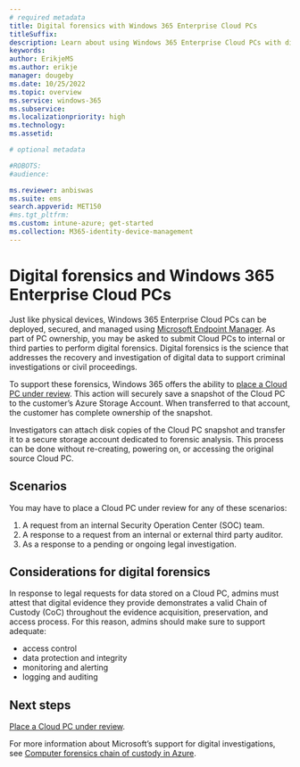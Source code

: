 ```yaml
---
# required metadata
title: Digital forensics with Windows 365 Enterprise Cloud PCs
titleSuffix:
description: Learn about using Windows 365 Enterprise Cloud PCs with digital forensics.
keywords:
author: ErikjeMS  
ms.author: erikje
manager: dougeby
ms.date: 10/25/2022
ms.topic: overview
ms.service: windows-365
ms.subservice:
ms.localizationpriority: high
ms.technology:
ms.assetid: 

# optional metadata

#ROBOTS:
#audience:

ms.reviewer: anbiswas    
ms.suite: ems
search.appverid: MET150
#ms.tgt_pltfrm:
ms.custom: intune-azure; get-started
ms.collection: M365-identity-device-management
---
```


# Digital forensics and Windows 365 Enterprise Cloud PCs

Just like physical devices, Windows 365 Enterprise Cloud PCs can be deployed, secured, and managed using [Microsoft Endpoint Manager](/mem/endpoint-manager-overview). As part of PC ownership, you may be asked to submit Cloud PCs to internal or third parties to perform digital forensics. Digital forensics is the science that addresses the recovery and investigation of digital data to support criminal investigations or civil proceedings.

To support these forensics, Windows 365 offers the ability to [place a Cloud PC under review](place-cloud-pc-under-review.md). This action will securely save a snapshot of the Cloud PC to the customer’s Azure Storage Account. When transferred to that account, the customer has complete ownership of the snapshot.

Investigators can attach disk copies of the Cloud PC snapshot and transfer it to a secure storage account dedicated to forensic analysis. This process can be done without re-creating, powering on, or accessing the original source Cloud PC.

## Scenarios

You may have to place a Cloud PC under review for any of these scenarios:

1. A request from an internal Security Operation Center (SOC) team.
2. A response to a request from an internal or external third party auditor.
3. As a response to a pending or ongoing legal investigation.

## Considerations for digital forensics

In response to legal requests for data stored on a Cloud PC, admins must attest that digital evidence they provide demonstrates a valid Chain of Custody (CoC) throughout the evidence acquisition, preservation, and access process. For this reason, admins should make sure to support adequate:

- access control
- data protection and integrity
- monitoring and alerting
- logging and auditing

<!-- ########################## -->
## Next steps

[Place a Cloud PC under review](place-cloud-pc-under-review.md).

For more information about Microsoft’s support for digital investigations, see [Computer forensics chain of custody in Azure]( /azure/architecture/example-scenario/forensics/).
